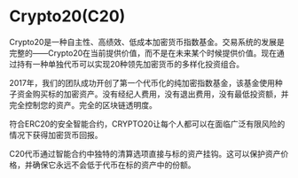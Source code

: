 # Crypto20(C20)

Crypto20是一种自主性、高绩效、低成本加密货币指数基金。交易系统的发展是完整的——Crypto20在当前提供价值，而不是在未来某个时候提供价值。现在通过持有一种单独代币可以实现20种领先加密货币的多样化投资组合。

2017年，我们的团队成功开创了第一个代币化的纯加密指数基金，该基金使用种子资金购买标的加密资产。没有经纪人费用，没有退出费用，没有最低投资额，并完全控制您的资产。完全的区块链透明度。

符合ERC20的安全智能合约，CRYPTO20让每个人都可以在面临广泛有限风险的情况下获得加密货币回报。

C20代币通过智能合约中独特的清算选项直接与标的资产挂钩。这可以保护资产价格，并确保它永远不会低于代币在标的资产中的份额。
